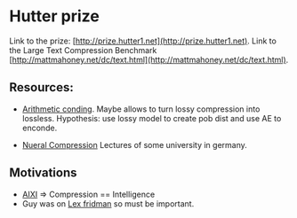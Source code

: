 # Hutter prize

Link to the prize: [http://prize.hutter1.net](http://prize.hutter1.net).
Link to the Large Text Compression Benchmark
[http://mattmahoney.net/dc/text.html](http://mattmahoney.net/dc/text.html).


## Resources:
- [Arithmetic conding](https://en.wikipedia.org/wiki/Arithmetic_coding).
	Maybe allows to turn lossy compression into lossless. Hypothesis: use lossy
	model to create pob dist and use AE to enconde.

- [Nueral Compression](https://robamler.github.io/teaching/compress21/)
	Lectures of some university in germany.

## Motivations
- [AIXI](http://www.hutter1.net/ai/uaibook.htm) => Compression == Intelligence
- Guy was on [Lex fridman](https://www.youtube.com/watch?v=E1AxVXt2Gv4) so must be important.
